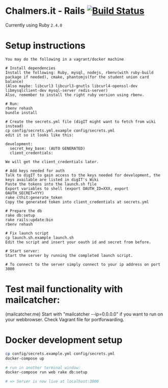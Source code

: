 # Chalmers.it - Rails [![Build Status](https://travis-ci.org/cthit/chalmersit-rails.svg?branch=develop)](https://travis-ci.org/cthit/chalmersit-rails)

Currently using Ruby `2.4.0`

# Setup instructions

```
You may do the following in a vagrant/docker machine

# Install dependencies
Install the following: Ruby, mysql, nodejs, rbenv(with ruby-build package if needed), cmake, phantomjs(for the student union card balance)
(Also maybe: libcurl3 libcurl3-gnutls libcurl4-openssl-dev libmysqlclient-dev mysql-server redis-server)
Also, remember to install the right ruby version using rbenv.

# Run:
rbenv rehash
bundle install

# Create the secrets.yml file (digIT might want to fetch from wiki instead)
cp config/secrets.yml.example config/secrets.yml
edit it so it looks like this:

development:
  secret_key_base: (AUTO GENERATED)
  client_credentials:

We will get the client_credentials later.

# Add keys needed for auth
Talk to digIT to gain access to the keys needed for development, the keys available are listed in digIT's Wiki
Paste the tokens into the launch.sh file
Export variables to shell (export OAUTH_ID=XXX, export OAUTH_SECRET=YYY)
rake cthit:generate_token
Copy the generated token into client_credentials at secrets.yml

# Prepare the db
rake db:setup
rake rails:update:bin
rbenv rehash

# Fix launch script
cp launch.sh.example launch.sh
Edit the script and insert your oauth id and secret from before.

# Start server:
Start the server by running the completed launch script.

# To connect to the server simply connect to your ip address on port 3000
```

# Test mail functionality with mailcatcher:

(mailcatcher.me) Start with "mailcatcher --ip=0.0.0.0" if you want to run on your webbrowser. Check Vagrant file for portforwarding.

# Docker development setup

```bash
cp config/secrets.example.yml config/secrets.yml
docker-compose up

# run in another terminal window:
docker-compose run web rake db:setup

# => Server is now live at localhost:3000
```
